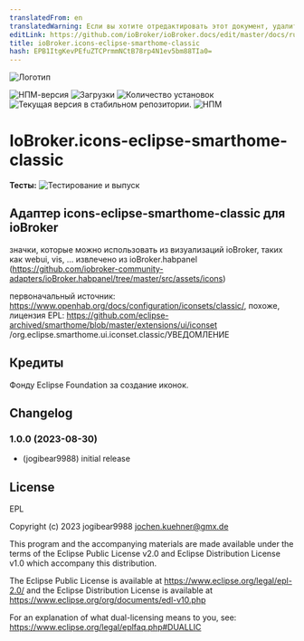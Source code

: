 ```yaml
---
translatedFrom: en
translatedWarning: Если вы хотите отредактировать этот документ, удалите поле «translatedFrom», в противном случае этот документ будет снова автоматически переведен
editLink: https://github.com/ioBroker/ioBroker.docs/edit/master/docs/ru/adapterref/iobroker.icons-eclipse-smarthome-classic/README.md
title: ioBroker.icons-eclipse-smarthome-classic
hash: EPB1ItgKevPEfuZTCPrmmNCtB78rp4N1ev5bm88TIa0=
---
```

![Логотип](../../../en/adapterref/iobroker.icons-eclipse-smarthome-classic/admin/icons-eclipse-smarthome-classic.png)

![НПМ-версия](https://img.shields.io/npm/v/iobroker.icons-eclipse-smarthome-classic.svg)
![Загрузки](https://img.shields.io/npm/dm/iobroker.icons-eclipse-smarthome-classic.svg)
![Количество установок](https://iobroker.live/badges/icons-eclipse-smarthome-classic-installed.svg)
![Текущая версия в стабильном репозитории.](https://iobroker.live/badges/icons-eclipse-smarthome-classic-stable.svg)
![НПМ](https://nodei.co/npm/iobroker.icons-eclipse-smarthome-classic.png?downloads=true)

# IoBroker.icons-eclipse-smarthome-classic
**Тесты:** ![Тестирование и выпуск](https://github.com/iobroker-community-adapters/ioBroker.icons-eclipse-smarthome-classic/workflows/Test%20and%20Release/badge.svg)

## Адаптер icons-eclipse-smarthome-classic для ioBroker
значки, которые можно использовать из визуализаций ioBroker, таких как webui, vis, ...
извлечено из ioBroker.habpanel (https://github.com/iobroker-community-adapters/ioBroker.habpanel/tree/master/src/assets/icons)

первоначальный источник: https://www.openhab.org/docs/configuration/iconsets/classic/, похоже, лицензия EPL: https://github.com/eclipse-archived/smarthome/blob/master/extensions/ui/iconset /org.eclipse.smarthome.ui.iconset.classic/УВЕДОМЛЕНИЕ

## Кредиты
Фонду Eclipse Foundation за создание иконок.

## Changelog
<!--
    Placeholder for the next version (at the beginning of the line):
    ### **WORK IN PROGRESS**
-->
### 1.0.0 (2023-08-30)
* (jogibear9988) initial release

## License
EPL

Copyright (c) 2023 jogibear9988 <jochen.kuehner@gmx.de>

This program and the accompanying materials
are made available under the terms of the Eclipse Public License v2.0
and Eclipse Distribution License v1.0 which accompany this distribution.

The Eclipse Public License is available at
  https://www.eclipse.org/legal/epl-2.0/
and the Eclipse Distribution License is available at
  https://www.eclipse.org/org/documents/edl-v10.php

For an explanation of what dual-licensing means to you, see:
https://www.eclipse.org/legal/eplfaq.php#DUALLIC
